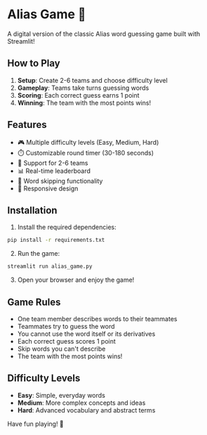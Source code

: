 # Alias Game 🎯

A digital version of the classic Alias word guessing game built with Streamlit!

## How to Play

1. **Setup**: Create 2-6 teams and choose difficulty level
2. **Gameplay**: Teams take turns guessing words
3. **Scoring**: Each correct guess earns 1 point
4. **Winning**: The team with the most points wins!

## Features

- 🎮 Multiple difficulty levels (Easy, Medium, Hard)
- ⏱️ Customizable round timer (30-180 seconds)
- 👥 Support for 2-6 teams
- 📊 Real-time leaderboard
- 🎯 Word skipping functionality
- 📱 Responsive design

## Installation

1. Install the required dependencies:
```bash
pip install -r requirements.txt
```

2. Run the game:
```bash
streamlit run alias_game.py
```

3. Open your browser and enjoy the game!

## Game Rules

- One team member describes words to their teammates
- Teammates try to guess the word
- You cannot use the word itself or its derivatives
- Each correct guess scores 1 point
- Skip words you can't describe
- The team with the most points wins!

## Difficulty Levels

- **Easy**: Simple, everyday words
- **Medium**: More complex concepts and ideas
- **Hard**: Advanced vocabulary and abstract terms

Have fun playing! 🎉
